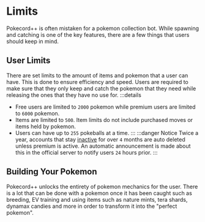 # Limits

Pokecord++ is often mistaken for a pokemon collection bot. While spawning and catching is one of the key features, there are a few things that users should keep in mind.

## User Limits

There are set limits to the amount of items and pokemon that a user can have. This is done to ensure efficiency and speed. Users are required to make sure that they only keep and catch the pokemon that they need while releasing the ones that they have no use for.
:::details
- Free users are limited to `2000` pokemon while premium users are limited to `6000` pokemon.
- Items are limited to `500`. Item limits do not include purchased moves or items held by pokemon.
- Users can have up to `255` pokeballs at a time.
:::
:::danger Notice
Twice a year, accounts that stay [inactive](/commands/profile.html#last-active-status) for over `4` months are auto deleted unless premium is active. An automatic announcement is made about this in the official server to notify users `24` hours prior.
:::

## Building Your Pokemon

Pokecord++ unlocks the entirety of pokemon mechanics for the user. There is a lot that can be done with a pokemon once it has been caught such as breeding, EV training and using items such as nature mints, tera shards, dynamax candies and more in order to transform it into the "perfect pokemon". 